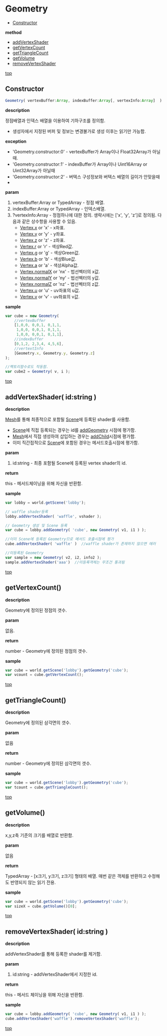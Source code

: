 # Geometry
* [Constructor](#constructor)

**method**

* [addVertexShader](#addvertexshader-idstring-)
* [getVertexCount](#getvertexcount)
* [getTriangleCount](#gettrianglecount)
* [getVolume](#getvolume)
* [removeVertexShader](#removevertexshader-idstring-)

[top](#)
## Constructor

```javascript
Geometry( vertexBuffer:Array, indexBuffer:Array[, vertexInfo:Array]  )
```

**description**

정점배열과 인덱스 배열을 이용하여 기하구조를 정의함.
* 생성자에서 지정된 버퍼 및 정보는 변경불가로 생성 이후는 읽기만 가능함.

**exception**

* 'Geometry.constructor:0' - vertexBuffer가 Array이나 Float32Array가 아닐때.
* 'Geometry.constructor:1' - indexBuffer가 Array이나 Uint16Array or Uint32Array가 아닐때
* 'Geometry.constructor:2' - 버텍스 구성정보와 버텍스 배열의 길이가 안맞을때
* 
**param**

1. vertexBuffer:Array or TypedArray - 정점 배열.
2. indexBuffer:Array or TypedArray - 인덱스배열.
3. ?vertexInfo:Array - 정점하나에 대한 정의. 생략시에는 ['x', 'y', 'z']로 정의됨. 다음과 같은 상수항을 사용할 수 있음.
    * [Vertex.x](Vertex.md#vertexx) or 'x' - x좌표.
    * [Vertex.y](Vertex.md#vertexy) or 'y' - y좌표.
    * [Vertex.z](Vertex.md#vertexz) or 'z' - z좌표.
    * [Vertex.r](Vertex.md#vertexr) or 'r' - 색상Red값.
    * [Vertex.g](Vertex.md#vertexg) or 'g' - 색상Green값.
    * [Vertex.b](Vertex.md#vertexb) or 'b' - 색상Blue값.
    * [Vertex.a](Vertex.md#vertexa) or 'a' - 색상Alpha값.
    * [Vertex.normalX](Vertex.md#vertexnormalx) or 'nx' - 법선벡터의 x값.
    * [Vertex.normalY](Vertex.md#vertexnormaly) or 'ny' - 법선벡터의 y값.
    * [Vertex.normalZ](Vertex.md#vertexnormalz) or 'nz' - 법선벡터의 z값.
    * [Vertex.u](Vertex.md#vertexu) or 'u' - uv좌표의 u값.
    * [Vertex.v](Vertex.md#vertexv) or 'v' - uv좌표의 v값.

**sample**

```javascript
var cube = new Geometry( 
    //vertexBuffer
    [1,0,0, 0,0,1, 0,1,1,
     1,0,0, 0,0,1, 0,1,1, 
     1,0,0, 0,0,1, 0,1,1],
    //indexBuffer
    [0,1,2, 2,3,4, 4,5,6],
    //vertextInfo
    [Geometry.x, Geometry.y, Geometry.z]
);

//팩토리함수로도 작동함.
var cube2 = Geometry( v, i );
```

[top](#)
## addVertexShader( id:string )

**description**

[Mesh](Mesh.md)를 통해 최종적으로 포함될 [Scene](Scene.md)에 등록된 shader를 사용함.
* [Scene](Scene.md)에 직접 등록되는 경우는 id를 [addGeometry](Scene.md#addgeometry-idstring-geomertygeometry) 시점에 평가함.
* [Mesh](Mesh.md)에서 직접 생성하여 삽입하는 경우는 [addChild](Scene.md#addchild-idstring-meshmesh-)시점에 평가함.
* 이미 직간접적으로 [Scene](Scene.md)에 포함된 경우는 메서드호출시점에 평가함.

**param**

1. id:string - 최종 포함될 Scene에 등록된 vertex shader의 id.

**return**

this - 메서드체이닝을 위해 자신을 반환함.

**sample**

```javascript
var lobby = world.getScene('lobby');

// waffle shader등록
lobby.addVertexShader( 'waffle', vshader );

// Geometry 생성 및 Scene 등록
var cube = lobby.addGeometry( 'cube', new Geometry( v1, i1 ) );

//이미 Scene에 등록된 Geometry므로 메서드 호출시점에 평가
cube.addVertexShader( 'waffle' )  //waffle shader가 존재하지 않으면 에러

//미등록된 Geometry
var sample = new Geometry( v2, i2, info2 );
sample.addVertexShader('aaa')  //미등록객체는 무조건 통과됨
```

[top](#)
## getVertexCount()

**description**

Geometry에 정의된 정점의 갯수.

**param**

없음.

**return**

number - Geometry에 정의된 정점의 갯수.

**sample**

```javascript
var cube = world.getScene('lobby').getGeometry('cube');
var vcount = cube.getVertexCount();
```

[top](#)
## getTriangleCount()

**description**

Geometry에 정의된 삼각면의 갯수.

**param**

없음

**return**

number - Geometry에 정의된 삼각면의 갯수.

**sample**

```javascript
var cube = world.getScene('lobby').getGeometry('cube');
var tcount = cube.getTriangleCount();
```

[top](#)
## getVolume()

**description**

x,y,z축 기준의 크기를 배열로 반환함.

**param**

없음

**return**

TypedArray - [x크기, y크기, z크기] 형태의 배열. 매번 같은 객체를 반환하고 수정해도 반영되지 않는 읽기 전용.

**sample**

```javascript
var cube = world.getScene('lobby').getGeometry('cube');
var sizeX = cube.getVolume()[0];
```

[top](#)
## removeVertexShader( id:string )

**description**

addVertexShader를 통해 등록한 shader를 제거함.

**param**

1. id:string - addVertexShader에서 지정한 id.

**return**

this - 메서드 체이닝을 위해 자신을 반환함.

**sample**

```javascript
var cube = lobby.addGeometry( 'cube', new Geometry( v1, i1 ) );
cube.addVertexShader('waffle').removeVertexShader('waffle');
```

[top](#)

